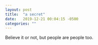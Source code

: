 ```yaml
---
layout: post
title:  "a secret"
date:   2019-12-21 00:04:15 -0500
categories: ""
---
```


Believe it or not, but people are people too.
